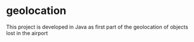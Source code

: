 # geolocation
This project is developed in Java as first part of the geolocation of objects lost in the airport
